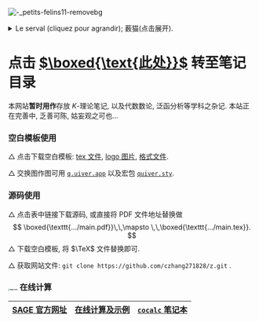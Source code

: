 ![-_petits-felins11-removebg](https://czhang271828.github.io/z/Le%20serval.png)

<details>
    <summary>Le serval (cliquez pour agrandir); 薮猫(点击展开).</summary>
    <p>Le serval est unique en son genre. Littéralement, puisqu'il s'agit de la seule espèce du genre Leptailurus. Il foule le sol de plusieurs pays d'Afrique. Le serval s'élance sur 85 à 112 cm -- sans la queue --, pour 9 à 16 kg dans le cas des femelles, et 12 à 26 kg pour les mâles. La longueur de ses membres, notamment de ses pattes et de son cou, lui permettraient de voir au-dessus des hautes herbes de la savane : il vit principalement dans des savanes humides.</p>
    <p>En moyenne, ce félin vit une vingtaine d'années. La plupart du temps, il est tacheté, mais il arrive qu'il arbore un pelage noir ou blanc. Noir, s'il est atteint de mélanisme. Blanc, s'il est touché par le leucistisme, qui se différencie de l'albinisme par une pigmentation normale des yeux.</p>
	<p>Carnivore, il chasse à 90 % des proies de moins de 200 grammes qu'il dévore en entier. Lorsqu'il attrape un animal plus gros, il se contente de la viande et des os, laissant le reste aux charognards. Il est capable de sauter de trois mètres en hauteur et de six mètres en longueur, ce qui lui permet, entre autre, de saisir un oiseau en vol.</p>
    <p><a href="https://cdn.futura-sciences.com/cdn-cgi/image/width=1920,quality=60,format=auto/sources/images/diaporama/2144_-_Petits_felins_/-%20petits-felins11.jpg">Image sourse.</a></p>
</details>


# 点击 [$\boxed{\text{此处}}$](https://czhang271828.github.io/z/table.html) 转至笔记目录

本网站**暂时用作**存放 $K$-理论笔记, 以及代数数论, 泛函分析等学科之杂记. 
本站正在完善中, 乏善可陈, 姑妄观之可也...

### 空白模板使用

  $\triangle$ 点击下载空白模板: [tex 文件](https://czhang271828.github.io/z/K-notes/AA%E7%A9%BA%E7%99%BD%E6%A8%A1%E6%9D%BF/main.tex), [logo 图片](https://czhang271828.github.io/z/K-notes/AA%E7%A9%BA%E7%99%BD%E6%A8%A1%E6%9D%BF/logo.png), [格式文件](https://czhang271828.github.io/z/K-notes/AA%E7%A9%BA%E7%99%BD%E6%A8%A1%E6%9D%BF/MainStyle.cls). 

  $\triangle$ 交换图作图可用 [$\texttt{q.uiver.app}$](https://q.uiver.app/) 以及宏包 [$\texttt{quiver.sty}$](https://raw.githubusercontent.com/varkor/quiver/master/src/quiver.sty).

### 源码使用

  $\triangle$ 点击表中链接下载源码, 或直接将 PDF 文件地址替换做
$$
\boxed{\texttt{.../main.pdf}}\,\,\mapsto \,\,\boxed{\texttt{.../main.tex}}.
$$
  $\triangle$ 下载空白模板, 将 $\TeX$ 文件替换即可. 

  $\triangle$ 获取网站文件: `git clone https://github.com/czhang271828/z.git` .

### <img src="https://www.sagemath.org/pix/logo_sagemath+icon_oldstyle.png" alt="sage-icon" style="zoom:20%;" /> 在线计算

| [$\mathsf{SAGE}$ 官方网址](https://www.sagemath.org/) | [在线计算及示例](https://czhang271828.github.io/z/SagePage.html) | [`cocalc` 笔记本](https://cocalc.com/) |
| :---------------------------------------------------: | :----------------------------------------------------------: | :------------------------------------: |

